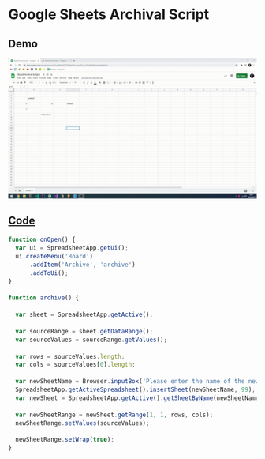 # Google Sheets Archival Script

## Demo
![alt text](https://github.com/71xn/google-apps-script/blob/main/archiveSpreadsheet/demo.gif "Text 1")

## [Code](https://github.com/71xn/google-apps-script/blob/main/archiveSpreadsheet/script.gs)
```javascript
function onOpen() {
  var ui = SpreadsheetApp.getUi();
  ui.createMenu('Board')
      .addItem('Archive', 'archive')
      .addToUi();
}

function archive() {
  
  var sheet = SpreadsheetApp.getActive();

  var sourceRange = sheet.getDataRange(); 
  var sourceValues = sourceRange.getValues(); 

  var rows = sourceValues.length; 
  var cols = sourceValues[0].length; 

  var newSheetName = Browser.inputBox('Please enter the name of the new sheet:', Browser.Buttons.OK_CANCEL);
  SpreadsheetApp.getActiveSpreadsheet().insertSheet(newSheetName, 99); 
  var newSheet = SpreadsheetApp.getActive().getSheetByName(newSheetName); 

  var newSheetRange = newSheet.getRange(1, 1, rows, cols); 
  newSheetRange.setValues(sourceValues); 

  newSheetRange.setWrap(true);
}
```

